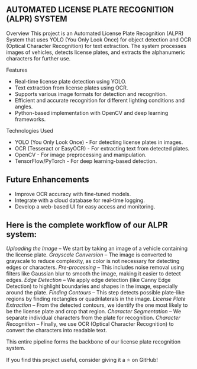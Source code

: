  ## AUTOMATED LICENSE PLATE RECOGNITION (ALPR) SYSTEM 

 Overview
This project is an Automated License Plate Recognition (ALPR) System that uses YOLO (You Only Look Once) for object detection and OCR (Optical Character Recognition) for text extraction. 
The system processes images of vehicles, detects license plates, and extracts the alphanumeric characters for further use.

 Features
- Real-time license plate detection using YOLO.
- Text extraction from license plates using OCR.
- Supports various image formats for detection and recognition.
- Efficient and accurate recognition for different lighting conditions and angles.
- Python-based implementation with OpenCV and deep learning frameworks.

 Technologies Used
- YOLO (You Only Look Once) - For detecting license plates in images.
- OCR (Tesseract or EasyOCR) - For extracting text from detected plates.
- OpenCV - For image preprocessing and manipulation.
- TensorFlow/PyTorch - For deep learning-based detection.


## Future Enhancements
- Improve OCR accuracy with fine-tuned models.
- Integrate with a cloud database for real-time logging.
- Develop a web-based UI for easy access and monitoring.


## Here is the complete workflow of our ALPR system:

*Uploading the Image* – We start by taking an image of a vehicle containing the license plate.
*Grayscale Conversion* – The image is converted to grayscale to reduce complexity, as color is not necessary for detecting edges or characters.
*Pre-processing* – This includes noise removal using filters like Gaussian blur to smooth the image, making it easier to detect edges.
*Edge Detection* – We apply edge detection (like Canny Edge Detection) to highlight boundaries and shapes in the image, especially around the plate.
*Finding Contours* – This step detects possible plate-like regions by finding rectangles or quadrilaterals in the image.
*License Plate Extraction* – From the detected contours, we identify the one most likely to be the license plate and crop that region.
*Character Segmentation* – We separate individual characters from the plate for recognition.
*Character Recognition* – Finally, we use OCR (Optical Character Recognition) to convert the characters into readable text.

This entire pipeline forms the backbone of our license plate recognition system.


If you find this project useful, consider giving it a ⭐ on GitHub!

